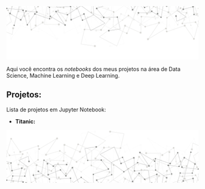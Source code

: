 <p align="center">
  <img src="/img/img_readme_sup.JPEG" >
</p>

Aqui você encontra os *notebooks* dos meus projetos na área de Data Science, Machine Learning e Deep Learning.

## Projetos:
Lista de projetos em Jupyter Notebook:
* __Titanic:__ 

<p align="center">
  <img src="/img/img_readme_inf.JPEG" >
</p>
